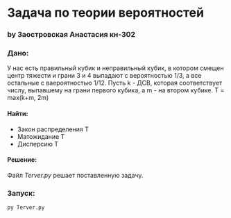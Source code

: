# Задача по теории вероятностей
### by Заостровская Анастасия кн-302

### Дано:
У нас есть правильный кубик и неправильный кубик, в котором смещен центр тяжести и грани 3 и 4 выпадают с вероятностью 1/3, а все остальные с ваероятностью 1/12. Пусть k - ДСВ, которая соответствует числу, выпавшему на грани первого кубика, а m - на втором кубике.
Т = max(k+m, 2m)
#### Найти:
- Закон распределения T
- Матожидание Т
- Дисперсию Т
#### Решение:
Файл *Terver.py* решает поставленную задачу.

### Запуск:
	py Terver.py
